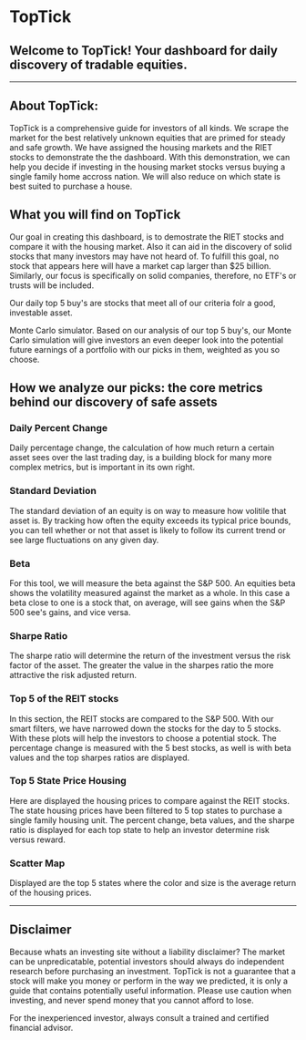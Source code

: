 # TopTick
## Welcome to TopTick! Your dashboard for daily discovery of tradable equities.
---
## About TopTick:
TopTick is a comprehensive guide for investors of all kinds. We scrape the market for the best relatively unknown equities that are primed for steady and safe growth. We have assigned the housing markets and the RIET stocks to demonstrate the the dashboard. With this demonstration, we can help you decide if investing in the housing market stocks versus buying a single family home accross nation. We will also reduce on which state is best suited to purchase a house.

## What you will find on TopTick
Our goal in creating this dashboard, is to demostrate the RIET stocks and compare it with the housing market. Also it can aid in the discovery of solid stocks that many investors may have not heard of. To fulfill this goal, no stock that appears here will have a market cap larger than $25 billion. Similarly, our focus is specifically on solid companies, therefore, no ETF's or trusts will be included.

Our daily top 5 buy's are stocks that meet all of our criteria folr a good, investable asset.

Monte Carlo simulator. Based on our analysis of our top 5 buy's, our Monte Carlo simulation will give investors an even deeper look into the potential future earnings of a portfolio with our picks in them, weighted as you so choose.

## How we analyze our picks: the core metrics behind our discovery of safe assets

### Daily Percent Change
Daily percentage change, the calculation of how much return a certain asset sees over the last trading day, is a building block for many more complex metrics, but is important in its own right. 

### Standard Deviation
The standard deviation of an equity is on way to measure how volitile that asset is. By tracking how often the equity exceeds its typical price bounds, you can tell whether or not that asset is likely to follow its current trend or see large fluctuations on any given day.

### Beta
For this tool, we will measure the beta against the S&P 500. An equities beta shows the volatility measured against the market as a whole. In this case a beta close to one is a stock that, on average, will see gains when the S&P 500 see's gains, and vice versa. 

### Sharpe Ratio
The sharpe ratio will determine the return of the investment versus the risk factor of the asset. The greater the value in the sharpes ratio the more attractive the risk adjusted return.

### Top 5 of the REIT stocks
In this section, the REIT stocks are compared to the S&P 500. With our smart filters, we have narrowed down the stocks for the day to 5 stocks. With these plots will help the investors to choose a potential stock. The percentage change is measured with the 5 best stocks, as well is with beta values and the top sharpes ratios are displayed. 

### Top 5 State Price Housing
Here are displayed the housing prices to compare against the REIT stocks. The state housing prices have been filtered to 5 top states to purchase a single family housing unit. The percent change, beta values, and the sharpe ratio is displayed for each top state to help an investor determine risk versus reward. 

### Scatter Map
Displayed are the top 5 states where the color and size is the average return of the housing prices. 

---
## Disclaimer
Because whats an investing site without a liability disclaimer?
The market can be unpredicatable, potential investors should always do independent research before purchasing an investment. TopTick is not a guarantee that a stock will make you money or perform in the way we predicted, it is only a guide that contains potentially useful information. Please use caution when investing, and never spend money that you cannot afford to lose.

For the inexperienced investor, always consult a trained and certified financial advisor.